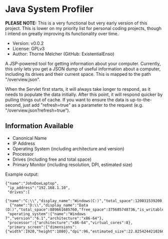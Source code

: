 Java System Profiler
====================
**PLEASE NOTE:** This is a very functional but very early version of this project. This is lower on my priority list for 
personal coding projects, though I intend on greatly improving its functionality over time.

* Version: v0.0.2
* License: GPLv3
* Author: Thorne Melcher (GitHub: ExistentialEnso)

A JSP-powered tool for getting information about your computer. Currently, this only lets you get a JSON dump of useful
information about a computer, including its drives and their current space. This is mapped to the path "/overview.json".

When the Servlet first starts, it will always take longer to respond, as it needs to populate the data initially. After
this point, it will respond quicker by pulling things out of cache. If you want to ensure the data is up-to-the-second,
just add "refresh=true" as a parameter to the request (e.g. "/overview.json?refresh=true").

Information Available
---------------------
* Canonical Name
* IP Address
* Operating System (including architecture and version)
* Processor
* Drives (including free and total space)
* Primary Monitor (including resolution, DPI, estimated size)

Example output:
```
{"name":"JohnDoeLaptop",
 "ip_address":"192.168.1.10",
 "drives":[
  {"name":"C:\\","display_name":"Windows(C:)","total_space":120031539200,"free_space":14312461312,"is_writable":true},
  {"name":"D:\\","display_name":"Data (D:)","total_space":889661685760,"free_space":375685748736,"is_writable":true}],
 "operating_system":{"name":"Windows 7","version":"6.1","architecture":"x86-64"},
 "processor":{"architecture":"x86-64","virtual_cores":8},
 "primary_screen":{"dimensions":{"width":1920,"height":1080},"dpi":96,"estimated_size":22.825424421026653}}
 ```
